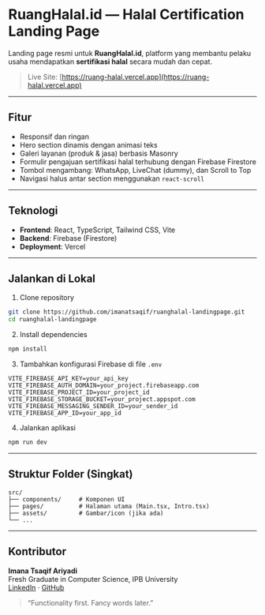 # RuangHalal.id — Halal Certification Landing Page

Landing page resmi untuk **RuangHalal.id**, platform yang membantu pelaku usaha mendapatkan **sertifikasi halal** secara mudah dan cepat.

>  Live Site: [https://ruang-halal.vercel.app](https://ruang-halal.vercel.app)

---

## Fitur

- Responsif dan ringan
- Hero section dinamis dengan animasi teks
- Galeri layanan (produk & jasa) berbasis Masonry
- Formulir pengajuan sertifikasi halal terhubung dengan Firebase Firestore
- Tombol mengambang: WhatsApp, LiveChat (dummy), dan Scroll to Top
- Navigasi halus antar section menggunakan `react-scroll`

---

## Teknologi

- **Frontend**: React, TypeScript, Tailwind CSS, Vite
- **Backend**: Firebase (Firestore)
- **Deployment**: Vercel

---

## Jalankan di Lokal

1. Clone repository
```bash
git clone https://github.com/imanatsaqif/ruanghalal-landingpage.git
cd ruanghalal-landingpage
```

2. Install dependencies
```bash
npm install
```

3. Tambahkan konfigurasi Firebase di file `.env`
```env
VITE_FIREBASE_API_KEY=your_api_key
VITE_FIREBASE_AUTH_DOMAIN=your_project.firebaseapp.com
VITE_FIREBASE_PROJECT_ID=your_project_id
VITE_FIREBASE_STORAGE_BUCKET=your_project.appspot.com
VITE_FIREBASE_MESSAGING_SENDER_ID=your_sender_id
VITE_FIREBASE_APP_ID=your_app_id
```

4. Jalankan aplikasi
```bash
npm run dev
```

---

## Struktur Folder (Singkat)

```
src/
├── components/     # Komponen UI
├── pages/          # Halaman utama (Main.tsx, Intro.tsx)
├── assets/         # Gambar/icon (jika ada)
└── ...
```

---

## Kontributor

**Imana Tsaqif Ariyadi**  
Fresh Graduate in Computer Science, IPB University  
[LinkedIn](https://linkedin.com/in/imanatsaqif) · [GitHub](https://github.com/imanatsaqif)

> “Functionality first. Fancy words later.”

